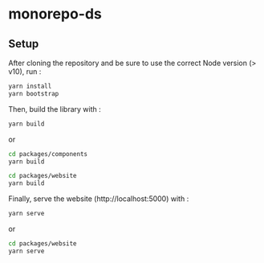 # monorepo-ds

## Setup

After cloning the repository and be sure to use the correct Node version (> v10), run :

```bash
yarn install
yarn bootstrap
```

Then, build the library with :

```bash
yarn build
```

or

```bash
cd packages/components
yarn build

cd packages/website
yarn build
```

Finally, serve the website (http://localhost:5000) with :

```bash
yarn serve
```

or

```bash
cd packages/website
yarn serve
```
